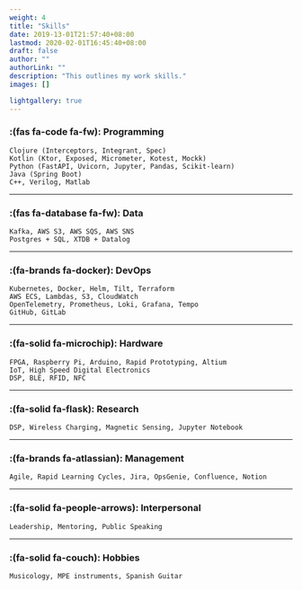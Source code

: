 ```yaml
---
weight: 4
title: "Skills"
date: 2019-13-01T21:57:40+08:00
lastmod: 2020-02-01T16:45:40+08:00
draft: false
author: ""
authorLink: ""
description: "This outlines my work skills."
images: []

lightgallery: true
---
```


### :(fas fa-code fa-fw): Programming
    Clojure (Interceptors, Integrant, Spec)
    Kotlin (Ktor, Exposed, Micrometer, Kotest, Mockk)
    Python (FastAPI, Uvicorn, Jupyter, Pandas, Scikit-learn)
    Java (Spring Boot)
    C++, Verilog, Matlab
---
### :(fas fa-database fa-fw): Data
    Kafka, AWS S3, AWS SQS, AWS SNS
    Postgres + SQL, XTDB + Datalog

---
### :(fa-brands fa-docker): DevOps
    Kubernetes, Docker, Helm, Tilt, Terraform
    AWS ECS, Lambdas, S3, CloudWatch
    OpenTelemetry, Prometheus, Loki, Grafana, Tempo 
    GitHub, GitLab

---
### :(fa-solid fa-microchip): Hardware
    FPGA, Raspberry Pi, Arduino, Rapid Prototyping, Altium
    IoT, High Speed Digital Electronics
    DSP, BLE, RFID, NFC

---
### :(fa-solid fa-flask): Research
    DSP, Wireless Charging, Magnetic Sensing, Jupyter Notebook
---
### :(fa-brands fa-atlassian): Management
    Agile, Rapid Learning Cycles, Jira, OpsGenie, Confluence, Notion

---
### :(fa-solid fa-people-arrows): Interpersonal
    Leadership, Mentoring, Public Speaking

---
### :(fa-solid fa-couch): Hobbies
    Musicology, MPE instruments, Spanish Guitar


